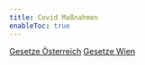 ```yaml
---
title: Covid Maßnahmen
enableToc: true
---
```


[Gesetze Österreich](Österreich)
[Gesetze Wien](Wien)
